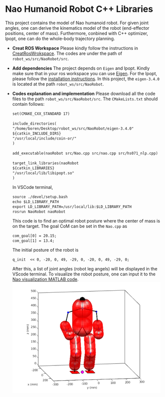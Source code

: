 
# Nao Humanoid Robot C++ Libraries

This project contains the model of Nao humanoid robot. For given joint angles, one can derive the kinematics model of the robot (end-effector positions, center of mass). Furthermore, conbined with C++ optimizer, Ipopt, one can do the whole-body trajectory planning. 

- **Creat ROS Workspace**
	Please kindly follow the instructions in [CreatRosWrokspace](https://github.com/BorenJ/ChernoCPPSeriesPractice). The codes are under the path of `robot_ws/src/NaoRobot/src`.
- **Add dependencies**
	The project depends on `Eigen` and Ipopt. Kindly make sure that in your ros workspace you can use [Eigen](https://eigen.tuxfamily.org/index.php?title=Main_Page). For the Ipopt, please follow the [installation instructions](https://github.com/BorenJ/Ipopt_Ubuntu). In this project, the `eigen-3.4.0` is located at the path `robot_ws/src/NaoRobot`.
- **Codes explanation and implementation**
		Please download all the code files to the path `robot_ws/src/NaoRobot/src`. 
		The `CMakeLists.txt` should contain follows:
	```
	set(CMAKE_CXX_STANDARD 17)
	
	include_directories(
	"/home/boren/Desktop/robot_ws/src/NaoRobot/eigen-3.4.0"
	${catkin_INCLUDE_DIRS}
	"/usr/local/include/coin-or/"
	)
	
	add_executable(naoRobot src/Nao.cpp src/nao.cpp src/hs071_nlp.cpp)
	
	target_link_libraries(naoRobot
	${catkin_LIBRARIES}
	"/usr/local/lib/libipopt.so"
	)
	```
	In VSCode terminal,
	 ```
	source ./devel/setup.bash
	echo $LD_LIBRARY_PATH
	export LD_LIBRARY_PATH=/usr/local/lib:$LD_LIBRARY_PATH
	rosrun NaoRobot naoRobot
	 ```
    
	This code is to find an optimal robot posture where the center of mass is on the target. The goal CoM can be set in the `Nao.cpp` as
	```
	com_goal[0] = 20.15;
	com_goal[1] = 13.4;
	```
	The initial posture of the robot is 
	```
	q_init  << 0, -20, 0, 49, -29, 0, -20, 0, 49, -29, 0;
	```
	After this, a list of joint angles (robot leg angels) will be displayed in the VScode terminal. To visualize the robot posture, one can input it to the [Nao visualization MATLAB code](https://github.com/BorenJ/NaoSelfCalibration).  
![Image text](https://github.com/BorenJ/HumanoidMotionPlanning/blob/main/img/pos0.png)




